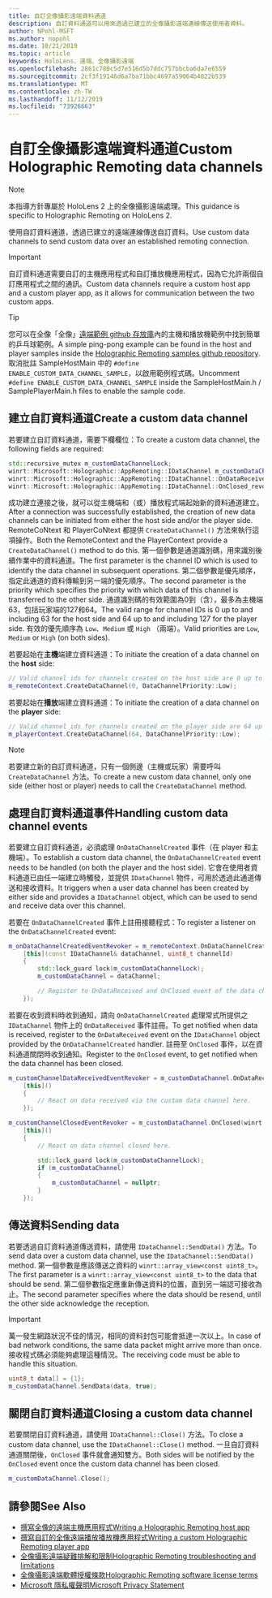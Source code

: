 ```yaml
---
title: 自訂全像攝影遠端資料通道
description: 自訂資料通道可以用來透過已建立的全像攝影遠端連線傳送使用者資料。
author: NPohl-MSFT
ms.author: nopohl
ms.date: 10/21/2019
ms.topic: article
keywords: HoloLens、遠端、全像攝影遠端
ms.openlocfilehash: 2861c780c5d7e516d5b7ddc757bbcba6da7e6559
ms.sourcegitcommit: 2cf3f19146d6a7ba71bbc4697a59064b4822b539
ms.translationtype: MT
ms.contentlocale: zh-TW
ms.lasthandoff: 11/12/2019
ms.locfileid: "73926663"
---
```

# <a name="custom-holographic-remoting-data-channels"></a><span data-ttu-id="a01c2-104">自訂全像攝影遠端資料通道</span><span class="sxs-lookup"><span data-stu-id="a01c2-104">Custom Holographic Remoting data channels</span></span>

>[!NOTE]
><span data-ttu-id="a01c2-105">本指導方針專屬於 HoloLens 2 上的全像攝影遠端處理。</span><span class="sxs-lookup"><span data-stu-id="a01c2-105">This guidance is specific to Holographic Remoting on HoloLens 2.</span></span>

<span data-ttu-id="a01c2-106">使用自訂資料通道，透過已建立的遠端連線傳送自訂資料。</span><span class="sxs-lookup"><span data-stu-id="a01c2-106">Use custom data channels to send custom data over an established remoting connection.</span></span>

>[!IMPORTANT]
><span data-ttu-id="a01c2-107">自訂資料通道需要自訂的主機應用程式和自訂播放機應用程式，因為它允許兩個自訂應用程式之間的通訊。</span><span class="sxs-lookup"><span data-stu-id="a01c2-107">Custom data channels require a custom host app and a custom player app, as it allows for communication between the two custom apps.</span></span>

>[!TIP]
><span data-ttu-id="a01c2-108">您可以在全像「全像」[遠端範例 github 存放庫](https://github.com/microsoft/MixedReality-HolographicRemoting-Samples)內的主機和播放機範例中找到簡單的乒乓球範例。</span><span class="sxs-lookup"><span data-stu-id="a01c2-108">A simple ping-pong example can be found in the host and player samples inside the [Holographic Remoting samples github repository](https://github.com/microsoft/MixedReality-HolographicRemoting-Samples).</span></span> <span data-ttu-id="a01c2-109">取消批註 SampleHostMain 中的 ```#define ENABLE_CUSTOM_DATA_CHANNEL_SAMPLE```，以啟用範例程式碼。</span><span class="sxs-lookup"><span data-stu-id="a01c2-109">Uncomment ```#define ENABLE_CUSTOM_DATA_CHANNEL_SAMPLE``` inside the SampleHostMain.h / SamplePlayerMain.h files to enable the sample code.</span></span>


## <a name="create-a-custom-data-channel"></a><span data-ttu-id="a01c2-110">建立自訂資料通道</span><span class="sxs-lookup"><span data-stu-id="a01c2-110">Create a custom data channel</span></span>


<span data-ttu-id="a01c2-111">若要建立自訂資料通道，需要下欄欄位：</span><span class="sxs-lookup"><span data-stu-id="a01c2-111">To create a custom data channel, the following fields are required:</span></span>
```cpp
std::recursive_mutex m_customDataChannelLock;
winrt::Microsoft::Holographic::AppRemoting::IDataChannel m_customDataChannel = nullptr;
winrt::Microsoft::Holographic::AppRemoting::IDataChannel::OnDataReceived_revoker m_customChannelDataReceivedEventRevoker;
winrt::Microsoft::Holographic::AppRemoting::IDataChannel::OnClosed_revoker m_customChannelClosedEventRevoker;
```

<span data-ttu-id="a01c2-112">成功建立連接之後，就可以從主機端和（或）播放程式端起始新的資料通道建立。</span><span class="sxs-lookup"><span data-stu-id="a01c2-112">After a connection was successfully established, the creation of new data channels can be initiated from either the host side and/or the player side.</span></span> <span data-ttu-id="a01c2-113">RemoteCoNtext 和 PlayerCoNtext 都提供 ```CreateDataChannel()``` 方法來執行這項操作。</span><span class="sxs-lookup"><span data-stu-id="a01c2-113">Both the RemoteContext and the PlayerContext provide a ```CreateDataChannel()``` method to do this.</span></span> <span data-ttu-id="a01c2-114">第一個參數是通道識別碼，用來識別後續作業中的資料通道。</span><span class="sxs-lookup"><span data-stu-id="a01c2-114">The first parameter is the channel ID which is used to identify the data channel in subsequent operations.</span></span> <span data-ttu-id="a01c2-115">第二個參數是優先順序，指定此通道的資料傳輸到另一端的優先順序。</span><span class="sxs-lookup"><span data-stu-id="a01c2-115">The second parameter is the priority which specifies the priority with which data of this channel is transferred to the other side.</span></span> <span data-ttu-id="a01c2-116">通道識別碼的有效範圍為0到（含），最多為主機端63，包括玩家端的127和64。</span><span class="sxs-lookup"><span data-stu-id="a01c2-116">The valid range for channel IDs is 0 up to and including 63 for the host side and 64 up to and including 127 for the player side.</span></span> <span data-ttu-id="a01c2-117">有效的優先順序為 ```Low```、```Medium``` 或 ```High``` （兩端）。</span><span class="sxs-lookup"><span data-stu-id="a01c2-117">Valid priorities are ```Low```, ```Medium``` or ```High``` (on both sides).</span></span>

<span data-ttu-id="a01c2-118">若要起始在**主機**端建立資料通道：</span><span class="sxs-lookup"><span data-stu-id="a01c2-118">To initiate the creation of a data channel on the **host** side:</span></span>
```cpp
// Valid channel ids for channels created on the host side are 0 up to and including 63
m_remoteContext.CreateDataChannel(0, DataChannelPriority::Low);
```

<span data-ttu-id="a01c2-119">若要起始在**播放**端建立資料通道：</span><span class="sxs-lookup"><span data-stu-id="a01c2-119">To initiate the creation of a data channel on the **player** side:</span></span>
```cpp
// Valid channel ids for channels created on the player side are 64 up to and including 127
m_playerContext.CreateDataChannel(64, DataChannelPriority::Low);
```

>[!NOTE]
><span data-ttu-id="a01c2-120">若要建立新的自訂資料通道，只有一個側邊（主機或玩家）需要呼叫 ```CreateDataChannel``` 方法。</span><span class="sxs-lookup"><span data-stu-id="a01c2-120">To create a new custom data channel, only one side (either host or player) needs to call the ```CreateDataChannel``` method.</span></span>

## <a name="handling-custom-data-channel-events"></a><span data-ttu-id="a01c2-121">處理自訂資料通道事件</span><span class="sxs-lookup"><span data-stu-id="a01c2-121">Handling custom data channel events</span></span>

<span data-ttu-id="a01c2-122">若要建立自訂資料通道，必須處理 ```OnDataChannelCreated``` 事件（在 player 和主機端）。</span><span class="sxs-lookup"><span data-stu-id="a01c2-122">To establish a custom data channel, the ```OnDataChannelCreated``` event needs to be handled (on both the player and the host side).</span></span> <span data-ttu-id="a01c2-123">它會在使用者資料通道已由任一端建立時觸發，並提供 ```IDataChannel``` 物件，可用於透過此通道傳送和接收資料。</span><span class="sxs-lookup"><span data-stu-id="a01c2-123">It triggers when a user data channel has been created by either side and provides a ```IDataChannel``` object, which can be used to send and receive data over this channel.</span></span>

<span data-ttu-id="a01c2-124">若要在 ```OnDataChannelCreated``` 事件上註冊接聽程式：</span><span class="sxs-lookup"><span data-stu-id="a01c2-124">To register a listener on the ```OnDataChannelCreated``` event:</span></span>
```cpp
m_onDataChannelCreatedEventRevoker = m_remoteContext.OnDataChannelCreated(winrt::auto_revoke,
    [this](const IDataChannel& dataChannel, uint8_t channelId)
    {
        std::lock_guard lock(m_customDataChannelLock);
        m_customDataChannel = dataChannel;

        // Register to OnDataReceived and OnClosed event of the data channel here, see below...
    });
```

<span data-ttu-id="a01c2-125">若要在收到資料時收到通知，請向 ```OnDataChannelCreated``` 處理常式所提供之 ```IDataChannel``` 物件上的 ```OnDataReceived``` 事件註冊。</span><span class="sxs-lookup"><span data-stu-id="a01c2-125">To get notified when data is received, register to the ```OnDataReceived``` event on the ```IDataChannel``` object provided by the ```OnDataChannelCreated``` handler.</span></span> <span data-ttu-id="a01c2-126">註冊至 ```OnClosed``` 事件，以在資料通道關閉時收到通知。</span><span class="sxs-lookup"><span data-stu-id="a01c2-126">Register to the ```OnClosed``` event, to get notified when the data channel has been closed.</span></span>

```cpp
m_customChannelDataReceivedEventRevoker = m_customDataChannel.OnDataReceived(winrt::auto_revoke, 
    [this]()
    {
        // React on data received via the custom data channel here.
    });

m_customChannelClosedEventRevoker = m_customDataChannel.OnClosed(winrt::auto_revoke,
    [this]()
    {
        // React on data channel closed here.

        std::lock_guard lock(m_customDataChannelLock);
        if (m_customDataChannel)
        {
            m_customDataChannel = nullptr;
        }
    });
```

## <a name="sending-data"></a><span data-ttu-id="a01c2-127">傳送資料</span><span class="sxs-lookup"><span data-stu-id="a01c2-127">Sending data</span></span>

<span data-ttu-id="a01c2-128">若要透過自訂資料通道傳送資料，請使用 ```IDataChannel::SendData()``` 方法。</span><span class="sxs-lookup"><span data-stu-id="a01c2-128">To send data over a custom data channel, use the ```IDataChannel::SendData()``` method.</span></span> <span data-ttu-id="a01c2-129">第一個參數是應該傳送之資料的 ```winrt::array_view<const uint8_t>```。</span><span class="sxs-lookup"><span data-stu-id="a01c2-129">The first parameter is a ```winrt::array_view<const uint8_t>``` to the data that should be send.</span></span> <span data-ttu-id="a01c2-130">第二個參數指定應重新傳送資料的位置，直到另一端認可接收為止。</span><span class="sxs-lookup"><span data-stu-id="a01c2-130">The second parameter specifies where the data should be resend, until the other side acknowledge the reception.</span></span> 

>[!IMPORTANT]
><span data-ttu-id="a01c2-131">萬一發生網路狀況不佳的情況，相同的資料封包可能會抵達一次以上。</span><span class="sxs-lookup"><span data-stu-id="a01c2-131">In case of bad network conditions, the same data packet might arrive more than once.</span></span> <span data-ttu-id="a01c2-132">接收程式碼必須能夠處理這種情況。</span><span class="sxs-lookup"><span data-stu-id="a01c2-132">The receiving code must be able to handle this situation.</span></span>

```cpp
uint8_t data[] = {1};
m_customDataChannel.SendData(data, true);
```

## <a name="closing-a-custom-data-channel"></a><span data-ttu-id="a01c2-133">關閉自訂資料通道</span><span class="sxs-lookup"><span data-stu-id="a01c2-133">Closing a custom data channel</span></span>

<span data-ttu-id="a01c2-134">若要關閉自訂資料通道，請使用 ```IDataChannel::Close()``` 方法。</span><span class="sxs-lookup"><span data-stu-id="a01c2-134">To close a custom data channel, use the ```IDataChannel::Close()``` method.</span></span> <span data-ttu-id="a01c2-135">一旦自訂資料通道關閉後，```OnClosed``` 事件就會通知雙方。</span><span class="sxs-lookup"><span data-stu-id="a01c2-135">Both sides will be notified by the ```OnClosed``` event once the custom data channel has been closed.</span></span>

```cpp
m_customDataChannel.Close();
```

## <a name="see-also"></a><span data-ttu-id="a01c2-136">請參閱</span><span class="sxs-lookup"><span data-stu-id="a01c2-136">See Also</span></span>
* [<span data-ttu-id="a01c2-137">撰寫全像的遠端主機應用程式</span><span class="sxs-lookup"><span data-stu-id="a01c2-137">Writing a Holographic Remoting host app</span></span>](holographic-remoting-create-host.md)
* [<span data-ttu-id="a01c2-138">撰寫自訂的全像遠端播放播放機應用程式</span><span class="sxs-lookup"><span data-stu-id="a01c2-138">Writing a custom Holographic Remoting player app</span></span>](holographic-remoting-create-player.md)
* [<span data-ttu-id="a01c2-139">全像攝影遠端疑難排解和限制</span><span class="sxs-lookup"><span data-stu-id="a01c2-139">Holographic Remoting troubleshooting and limitations</span></span>](holographic-remoting-troubleshooting.md)
* [<span data-ttu-id="a01c2-140">全像攝影遠端軟體授權條款</span><span class="sxs-lookup"><span data-stu-id="a01c2-140">Holographic Remoting software license terms</span></span>](https://docs.microsoft.com//legal/mixed-reality/microsoft-holographic-remoting-software-license-terms)
* [<span data-ttu-id="a01c2-141">Microsoft 隱私權聲明</span><span class="sxs-lookup"><span data-stu-id="a01c2-141">Microsoft Privacy Statement</span></span>](https://go.microsoft.com/fwlink/?LinkId=521839)

